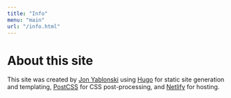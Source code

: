 ```yaml
---
title: "Info"
menu: "main"
url: "/info.html"
---
```


# About this site
This site was created by [Jon Yablonski](https://jonyablonski.com/) using [Hugo](https://gohugo.io/) for static site generation and templating, [PostCSS](https://postcss.org/) for CSS post-processing, and [Netlify](https://www.netlify.com/) for hosting.